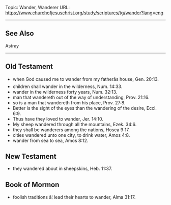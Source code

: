 Topic: Wander, Wanderer
URL: https://www.churchofjesuschrist.org/study/scriptures/tg/wander?lang=eng

---

## See Also

Astray

---

## Old Testament

- when God caused me to wander from my fatherâs house, Gen. 20:13.
- children shall wander in the wilderness, Num. 14:33.
- wander in the wilderness forty years, Num. 32:13.
- man that wandereth out of the way of understanding, Prov. 21:16.
- so is a man that wandereth from his place, Prov. 27:8.
- Better is the sight of the eyes than the wandering of the desire, Eccl. 6:9.
- Thus have they loved to wander, Jer. 14:10.
- My sheep wandered through all the mountains, Ezek. 34:6.
- they shall be wanderers among the nations, Hosea 9:17.
- cities wandered unto one city, to drink water, Amos 4:8.
- wander from sea to sea, Amos 8:12.

## New Testament

- they wandered about in sheepskins, Heb. 11:37.

## Book of Mormon

- foolish traditions â¦ lead their hearts to wander, Alma 31:17.

